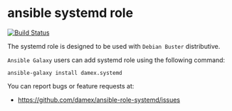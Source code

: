 # ansible systemd role

[![Build Status](https://travis-ci.com/damex/ansible-role-systemd.svg?branch=master)](https://travis-ci.com/damex/ansible-role-systemd)

The systemd role is designed to be used with `Debian Buster` distributive.

`Ansible Galaxy` users can add systemd role using the following command:

`ansible-galaxy install damex.systemd`

You can report bugs or feature requests at:

* https://github.com/damex/ansible-role-systemd/issues
